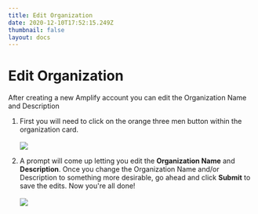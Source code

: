```yaml
---
title: Edit Organization
date: 2020-12-10T17:52:15.249Z
thumbnail: false
layout: docs
---
```

# Edit Organization

After creating a new Amplify account you can edit the Organization Name and Description

1. First you will need to click on the orange three men button within the organization card.
<br><br>
![](../../images/edit-org-step1.jpg)

2. A prompt will come up letting you edit the **Organization Name** and **Description**. Once you change the Organization Name and/or Description to something more desirable, go ahead and click **Submit** to save the edits. Now you're all done!
<br><br>
![](../../images/edit-org-step2.jpg)